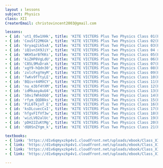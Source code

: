 ```yaml
--- 
layout : lessons 
subject: Physics
class: XII
CreaterEmail: christovincent2003@gmail.com

lessons:
- { id: 'ut1_05w1XHk', title: 'KITE VICTERS Plus Two Physics Class 01(First Bell-ഫസ്റ്റ് ബെല്‍)' }
- { id: 'CouSf22M6Gk', title: 'KITE VICTERS Plus Two Physics Class 02(First Bell-ഫസ്റ്റ് ബെല്‍)' }
- { id: '6ryaq2ik5xA', title: 'KITE VICTERS Plus Two Physics Class 03(First Bell-ഫസ്റ്റ് ബെല്‍)' }
- { id: 'iQ1vn3X9JiY', title: 'KITE VICTERS Plus two Physics Class 04 reload(First Bell-ഫസ്റ്റ് ബെല്‍)' }
- { id: 'WKH5arBfKKs', title: 'KITE VICTERS Plus Two Physics Class 05(First Bell-ഫസ്റ്റ് ബെല്‍)' }
- { id: 'kiZHP8VgLdU', title: 'KITE VICTERS Plus Two Physics Class 06(First Bell-ഫസ്റ്റ് ബെല്‍)' }
- { id: 'C85L9MuDrak', title: 'KITE VICTERS Plus Two Physics Class 07(First Bell-ഫസ്റ്റ് ബെല്‍)' }
- { id: 'xgY9-hQdn30', title: 'KITE VICTERS Plus Two Physics Class 08(First Bell-ഫസ്റ്റ് ബെല്‍)' }
- { id: 'zxlcFxgYmyM', title: 'KITE VICTERS Plus Two Physics Class 09(First Bell-ഫസ്റ്റ് ബെല്‍)' }
- { id: 'TwKv9fTtyLE', title: 'KITE VICTERS Plus Two Physics Class 10(First Bell-ഫസ്റ്റ് ബെല്‍)' }
- { id: 'BQivr44MXCY', title: 'KITE VICTERS Plus Two Physics Class 11(First Bell-ഫസ്റ്റ് ബെല്‍)' }
- { id: 'nu_e3bf4YXM', title: 'KITE VICTERS Plus Two Physics Class 12(First Bell-ഫസ്റ്റ് ബെല്‍)' }
- { id: 'idMkaayAuU4', title: 'KITE VICTERS Plus Two Physics Class 13(First Bell-ഫസ്റ്റ് ബെല്‍)' }
- { id: 'S0xifWhkOG0', title: 'KITE VICTERS Plus Two Physics Class 14(First Bell-ഫസ്റ്റ് ബെല്‍)' }
- { id: 'rfym_QQDBks', title: 'KITE VICTERS Plus Two Physics Class 15(First Bell-ഫസ്റ്റ് ബെല്‍)' }
- { id: 'PiL6TkjxT_E', title: 'KITE VICTERS Plus Two Physics Class 16(First Bell-ഫസ്റ്റ് ബെല്‍)' }
- { id: 'ksDLcuecCxI', title: 'KITE VICTERS Plus Two Physics Class 17(First Bell-ഫസ്റ്റ് ബെല്‍)' }
- { id: 'hfgvFIfVf3w', title: 'KITE VICTERS Plus Two Physics Class 18(First Bell-ഫസ്റ്റ് ബെല്‍)' }
- { id: 'wizLV02alUc', title: 'KITE VICTERS Plus Two Physics Class 19(First Bell-ഫസ്റ്റ് ബെല്‍)' }
- { id: 'pDH22ZuKtMg', title: 'KITE VICTERS Plus Two Physics Class 20(First Bell-ഫസ്റ്റ് ബെല്‍)' }
- { id: 'dQ0SnZYgm_k', title: 'KITE VICTERS Plus Two Physics Class 21(First Bell-ഫസ്റ്റ് ബെല്‍)' }

textbooks:
- { link: 'https://d1v6qmyxzkp4v1.cloudfront.net/uploads/ebook/Class_XII/Physics/Physics_1.pdf', title: 'Physics Part -1' , medium: 'English' }
- { link: 'https://d1v6qmyxzkp4v1.cloudfront.net/uploads/ebook/Class_XII/Physics/Physics_2.pdf', title: 'Physics Part -2' , medium: 'English' }
- { link: 'https://d1v6qmyxzkp4v1.cloudfront.net/uploads/ebook/Class_XII/MAL_MED/Physics%20Part%201.pdf', title: 'Physics Part -1' , medium: 'Malayalam' }
- { link: 'https://d1v6qmyxzkp4v1.cloudfront.net/uploads/ebook/Class_XII/MAL_MED/Physics%20Part_II.pdf', title: 'Physics Part -2' , medium: 'Malayalam' }

--- 
```

